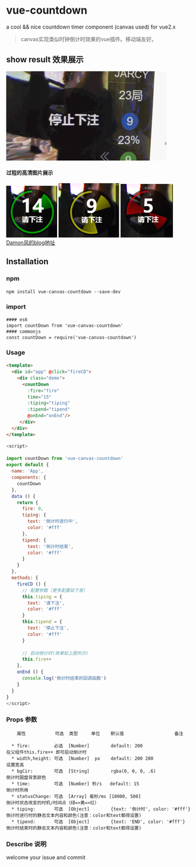 # vue-countdown
a cool &amp;&amp; nice  countdown timer component (canvas used) for vue2.x

> canvas实现类似时钟倒计时效果的vue插件。移动端友好。

## show result 效果展示

![Damon风](https://github.com/Damon0820/vue-countdown/blob/master/static/img/show1.gif "Damon风")
#### 过程的高清图片展示
![Damon风](https://github.com/Damon0820/vue-countdown/blob/master/static/img/countdown-1.png "Damon风") ![Damon风](https://github.com/Damon0820/vue-countdown/blob/master/static/img/countdown-2.png "Damon风") ![Damon风](https://github.com/Damon0820/vue-countdown/blob/master/static/img/countdown-3.png "Damon风")
</br>[Damon风的blog地址](https://www.cnblogs.com/damonFeng/)

## Installation

### npm
```
npm install vue-canvas-countdown --save-dev
````

### import
````
#### es6
import countDown from 'vue-canvas-countdown'
#### commonjs
const countDown = require('vue-canvas-countdown')
````

### Usage

``` html
<template>
  <div id="app" @click="fireCD">
    <div class="demo">
      <countDown 
        :fire="fire"
        time="15"
        :tiping="tiping"
        :tipend="tipend"
        @onEnd="onEnd"/>
     </div>
  </div>
</template>
```
``` javascript
<script>

import countDown from 'vue-canvas-countdown'
export default {
  name: 'App',
  components: {
    countDown
  },
  data () {
    return {
      fire: 0,
      tiping: {
        text: '倒计时进行中',
        color: '#fff'
      },
      tipend: {
        text: '倒计时结束',
        color: '#fff'
      }
    }
  },
  methods: {
    fireCD () {
      // 配置参数（更多配置如下表）
      this.tiping = {
        text: '请下注',
        color: '#fff'
      }
      this.tipend = {
        text: '停止下注',
        color: '#fff'
      }

      // 启动倒计时(效果如上图所示)      
      this.fire++ 
    },
    onEnd () {
      console.log('倒计时结束的回调函数')
    }
  }
}
</script>
```

### Props 参数
        属性           可选  类型     单位    默认值                   备注

      * fire:         必选  [Number]        default: 200                      在父组件this.fire++ 即可启动倒计时
      * width,height: 可选  [Number]  px    default: 200 200                  设置宽高
      * bgCir:        可选  [String]        rgba(0, 0, 0, .6)                 倒计时圆盘背景颜色
      * time:         可选  [Number] 秒/s   default: 15                       倒计时所用
      * statusChange: 可选  [Array] 毫秒/ms [10000, 500]                       倒计时状态改变的时机/时间点（绿=>黄=>红）
      * tiping:       可选  [Object]        {text: '倒计时', color: '#fff'}    倒计时进行时的静态文本内容和颜色(注意：color和text都得设置)
      * tipend:       可选  [Object]        {text: 'END', color: '#fff'}       倒计时结束时的静态文本内容和颜色(注意：color和text都得设置)

### Describe 说明 
  welcome your issue  and commit
